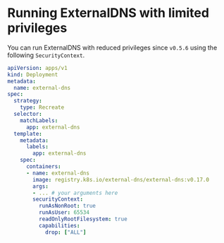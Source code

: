 # Running ExternalDNS with limited privileges

You can run ExternalDNS with reduced privileges since `v0.5.6` using the following `SecurityContext`.

```yaml
apiVersion: apps/v1
kind: Deployment
metadata:
  name: external-dns
spec:
  strategy:
    type: Recreate
  selector:
    matchLabels:
      app: external-dns
  template:
    metadata:
      labels:
        app: external-dns
    spec:
      containers:
      - name: external-dns
        image: registry.k8s.io/external-dns/external-dns:v0.17.0
        args:
        - ... # your arguments here
        securityContext:
          runAsNonRoot: true
          runAsUser: 65534
          readOnlyRootFilesystem: true
          capabilities:
            drop: ["ALL"]
```
